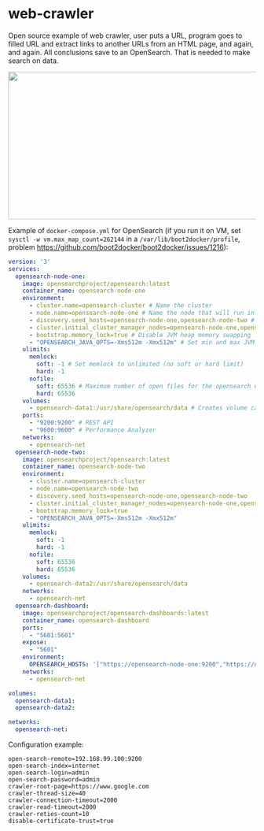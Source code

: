 # web-crawler

Open source example of web crawler, user puts a URL, program 
goes to filled URL and extract links to another URLs from an HTML page,
and again, and again. All conclusions save to an OpenSearch. That is 
needed to make search on data.

<img src="https://user-images.githubusercontent.com/42806772/216792496-866ee9c0-7464-45c6-b8a8-ab6fddc4edbe.png" width="600" height="300">

Example of `docker-compose.yml` for OpenSearch 
(if you run it on VM, set `sysctl -w vm.max_map_count=262144` in a `/var/lib/boot2docker/profile`, 
problem https://github.com/boot2docker/boot2docker/issues/1216): 

```yaml
version: '3'
services:
  opensearch-node-one:
    image: opensearchproject/opensearch:latest
    container_name: opensearch-node-one
    environment:
      - cluster.name=opensearch-cluster # Name the cluster
      - node.name=opensearch-node-one # Name the node that will run in this container
      - discovery.seed_hosts=opensearch-node-one,opensearch-node-two # Nodes to look for when discovering the cluster
      - cluster.initial_cluster_manager_nodes=opensearch-node-one,opensearch-node-two # Nodes eligibile to serve as cluster manager
      - bootstrap.memory_lock=true # Disable JVM heap memory swapping
      - "OPENSEARCH_JAVA_OPTS=-Xms512m -Xmx512m" # Set min and max JVM heap sizes to at least 50% of system RAM
    ulimits:
      memlock:
        soft: -1 # Set memlock to unlimited (no soft or hard limit)
        hard: -1
      nofile:
        soft: 65536 # Maximum number of open files for the opensearch user - set to at least 65536
        hard: 65536
    volumes:
      - opensearch-data1:/usr/share/opensearch/data # Creates volume called opensearch-data1 and mounts it to the container
    ports:
      - "9200:9200" # REST API
      - "9600:9600" # Performance Analyzer
    networks:
      - opensearch-net
  opensearch-node-two:
    image: opensearchproject/opensearch:latest
    container_name: opensearch-node-two
    environment:
      - cluster.name=opensearch-cluster
      - node.name=opensearch-node-two
      - discovery.seed_hosts=opensearch-node-one,opensearch-node-two
      - cluster.initial_cluster_manager_nodes=opensearch-node-one,opensearch-node-two
      - bootstrap.memory_lock=true
      - "OPENSEARCH_JAVA_OPTS=-Xms512m -Xmx512m"
    ulimits:
      memlock:
        soft: -1
        hard: -1
      nofile:
        soft: 65536
        hard: 65536
    volumes:
      - opensearch-data2:/usr/share/opensearch/data
    networks:
      - opensearch-net
  opensearch-dashboard:
    image: opensearchproject/opensearch-dashboards:latest
    container_name: opensearch-dashboard
    ports:
      - "5601:5601"
    expose:
      - "5601"
    environment:
      OPENSEARCH_HOSTS: '["https://opensearch-node-one:9200","https://opensearch-node-two:9200"]'
    networks:
      - opensearch-net

volumes:
  opensearch-data1:
  opensearch-data2:

networks:
  opensearch-net:
```

Configuration example:

```properties
open-search-remote=192.168.99.100:9200
open-search-index=internet
open-search-login=admin
open-search-password=admin
crawler-root-page=https://www.google.com
crawler-thread-size=40
crawler-connection-timeout=2000
crawler-read-timeout=2000
crawler-reties-count=10
disable-certificate-trust=true
```
